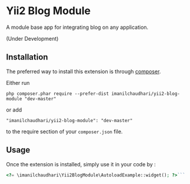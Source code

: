 Yii2 Blog Module
================
A module base app for integrating blog on any application.

(Under Development)

Installation
------------

The preferred way to install this extension is through [composer](http://getcomposer.org/download/).

Either run

```
php composer.phar require --prefer-dist imanilchaudhari/yii2-blog-module "dev-master"
```

or add

```
"imanilchaudhari/yii2-blog-module": "dev-master"
```

to the require section of your `composer.json` file.


Usage
-----

Once the extension is installed, simply use it in your code by  :

```php
<?= \imanilchaudhari\Yii2BlogModule\AutoloadExample::widget(); ?>```